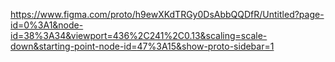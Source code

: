 https://www.figma.com/proto/h9ewXKdTRGy0DsAbbQQDfR/Untitled?page-id=0%3A1&node-id=38%3A34&viewport=436%2C241%2C0.13&scaling=scale-down&starting-point-node-id=47%3A15&show-proto-sidebar=1
